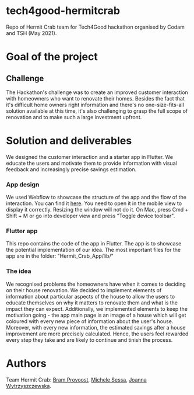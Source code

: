 # tech4good-hermitcrab
Repo of Hermit Crab team for Tech4Good hackathon organised by Codam and TSH (May 2021).


# Goal of the project
## Challenge
The Hackathon's challenge was to create an improved customer interaction with homeowners who want to renovate their homes. Besides the fact that it's difficult home owners right information and there's no one-size-fits-all solution available at this time, it's also challenging to grasp the full scope of renovation and to make such a large investment upfront.

# Solution and deliverables
We designed the customer interaction and a starter app in Flutter. We educate the users and motivate them to provide information with visual feedback and increasingly precise savings estimation.

### App design
We used Webflow to showcase the structure of the app and the flow of the interaction. You can find it [here](https://tech4good-test2.webflow.io/). You need to open it in the mobile view to display it correctly. Resizing the window will not do it. On Mac, press Cmd + Shift + M or go into developer view and press "Toggle device toolbar". 

### Flutter app
This repo contains the code of the app in Flutter. The app is to showcase the potential implementation of our idea. 
The most important files for the app are in the folder: "Hermit_Crab_App/lib/"

### The idea
We recognised problems the homeowners have when it comes to deciding on their house renovation. We decided to implement elements of information about particular aspects of the house to allow the users to educate themselves on why it matters to renovate them and what is the impact they can expect. Additionally, we implemented elements to keep the motivation going - the app main page is an image of a house which will get coloured with every new piece of information about the user's house. Moreover, with every new information, the estimated savings after a house improvement are more precisely calculated. Hence, the users feel rewarded every step they take and are likely to continue and tinish the process. 

# Authors
Team Hermit Crab: [Bram Provoost](https://github.com/BramProvoost), [Michele Sessa](https://github.com/mikysett), [Joanna Wytrzyszczewska](https://github.com/vendelle). 
